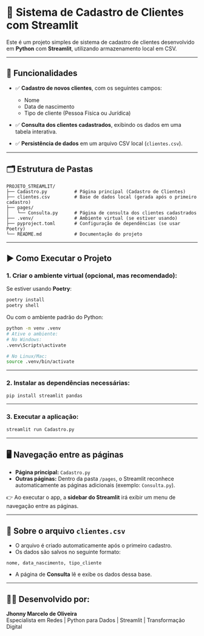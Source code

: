 # 📒 Sistema de Cadastro de Clientes com Streamlit

Este é um projeto simples de sistema de cadastro de clientes desenvolvido em **Python** com **Streamlit**, utilizando armazenamento local em CSV.

---

## 🚀 Funcionalidades

- ✅ **Cadastro de novos clientes**, com os seguintes campos:
  - Nome
  - Data de nascimento
  - Tipo de cliente (Pessoa Física ou Jurídica)

- ✅ **Consulta dos clientes cadastrados**, exibindo os dados em uma tabela interativa.

- ✅ **Persistência de dados** em um arquivo CSV local (`clientes.csv`).

---

## 🗂️ Estrutura de Pastas

```
PROJETO_STREAMLIT/
├── Cadastro.py          # Página principal (Cadastro de Clientes)
├── clientes.csv         # Base de dados local (gerada após o primeiro cadastro)
├── pages/
│   └── Consulta.py      # Página de consulta dos clientes cadastrados
├── .venv/               # Ambiente virtual (se estiver usando)
├── pyproject.toml       # Configuração de dependências (se usar Poetry)
└── README.md            # Documentação do projeto
```

---

## ▶️ Como Executar o Projeto

### 1. Criar o ambiente virtual (opcional, mas recomendado):

Se estiver usando **Poetry**:

```bash
poetry install
poetry shell
```

Ou com o ambiente padrão do Python:

```bash
python -m venv .venv
# Ative o ambiente:
# No Windows:
.venv\Scripts\activate

# No Linux/Mac:
source .venv/bin/activate
```

---

### 2. Instalar as dependências necessárias:

```bash
pip install streamlit pandas
```

---

### 3. Executar a aplicação:

```bash
streamlit run Cadastro.py
```

---

## 🖥️ Navegação entre as páginas

- **Página principal:** `Cadastro.py`
- **Outras páginas:** Dentro da pasta `/pages`, o Streamlit reconhece automaticamente as páginas adicionais (exemplo: `Consulta.py`).

👉 Ao executar o app, a **sidebar do Streamlit** irá exibir um menu de navegação entre as páginas.

---

## 📂 Sobre o arquivo `clientes.csv`

- O arquivo é criado automaticamente após o primeiro cadastro.
- Os dados são salvos no seguinte formato:

```
nome, data_nascimento, tipo_cliente
```

- A página de **Consulta** lê e exibe os dados dessa base.

---

## 👨‍💻 Desenvolvido por:

**Jhonny Marcelo de Oliveira**  
Especialista em Redes | Python para Dados | Streamlit | Transformação Digital
